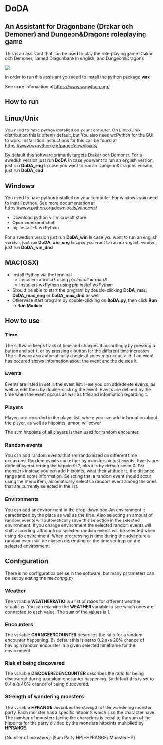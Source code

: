 # DoDA
## An Assistant for Dragonbane (Drakar och Demoner) and Dungeon&Dragons roleplaying game

This is an assistant that can be used to play the role-playing game Drakar och Demoner,
named Dragonbane in english, and Dungeon&Dragons

![](https://user-images.githubusercontent.com/6664679/224726545-ea8e9444-1776-4867-b584-f44940959806.jpg)

In order to run this assistant you need to
install the python package **wax**

See more information at https://www.wxpython.org/

## How to run

## Linux/Unix

You need to have python installed on your computer.
On Linux/Unix distribution this is oftenly default, but 
You also need wxPython for the GUI to work. Installation instructions
for this can be found at https://www.wxpython.org/pages/downloads/

By default this software primarily targets Drakar och Demoner.
For a swedish version just run **DoDA**
In case you want to run an english version, just run **DoDA_eng**
In case you want to run an Dungeon&Dragons version, just run **DoDA_dnd**

## Windows

You need to have python installed on your computer.
For windows you need to install python. See more documentation at https://www.python.org/downloads/windows/
* Download python via microsoft store
* Open command shell
* pip install -U wxPython

For a swedish version just run **DoDA_win**
In case you want to run an english version, just run **DoDA_win_eng**
In case you want to run an english version, just run **DoDA_win_dnd**

## MAC(OSX)

* Install Python via the terminal
  * Installera attrdict3 using *pip install attrdict3*
  * Installera wxPython using *pip install wxPython*
* Should be able to start the program by double-clicking **DoDA_mac**, **DoDA_mac_eng** or **DoDA_mac_dnd** as well
* Otherwise start program by double-clicking on **DoDA.py**, then click **Run** -> **Run Module**



## How to use

### Time

The software keeps track of time and changes it accordingly by pressing a button and set it, or by pressing
a button for the different time increases.
The software also automatically checks if an events occur, and if an event has occured shows information
about the event and the deletes it.

### Events

Events are listed in set in the event list. Here you can add/delete events, as well as edit them by double-clicking
the event.
Events are defined by the time when the event occurs as well as title and information regarding it.

### Players

Players are recorded in the player list, where you can add information about the player, as well
as hitpoints, armor, willpower

The sum hitpoints of all players is then used for random encounter.

### Random events

You can add random events that are randomized on different time occasions.
Random events can either by monsters or just events.
Events are defined by not setting the hitpoint/HP, aka it is by default set to 0.
For monsters instead you can add hitpoints, what their attitude is, the distance range  and some information.
Selecting that a random event should accur using the menu item, automatically selects a random event among
the ones that are currently selected in the list.

### Environments

You can add an environment in the drop-down box. An environment is caracterized by the place as well as the
time.
Also selecting an amount of random events will automatically save this selection in the selected environment.
If you change environment the selected random events will shift according. although no selected random events
will be selected when using No environment.
When progressing in time during the adventure a random event will be chosen depending on the time settings
on the selected environment.

## Configuration

There is no configuration per se in the software, but many parameters can be set by editing the
file *config.py*

### Weather

The variable **WEATHERRATIO** is a list of ratios for
different weather situations. You can examine the **WEATHER** variable
to see which ones are connected to each value. The sum of the values is 1.

### Encounters

The variable **CHANCEENCOUNTER** describes the ratio for a random encounter happening.
By default this is set to 0.2 aka 20% chance of having a random encounter in a given selected
timeframe for the environment.

### Risk of being discovered

The variable **DISCOVEREDENCOUNTER** describes the ratio for being discovered during a random encounter happening.
By default this is set to 0.4 aka 40% chance of being discovered.

### Strength of wandering monsters

The variable **HPRANGE** describes the strength of the wandering monster party.
Each monster has a specific hitpoints which also the character have.
The number of monsters facing the characters is equal to the sum of the hitpoints for
the party divided by the monsters hitpoints multiplied by **HPRANGE**.

[Number of monsters]=[Sum Party HP]*HPRANGE/[Monster HP]
